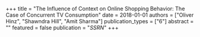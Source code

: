 +++
title = "The Influence of Context on Online Shopping Behavior: The Case of Concurrent TV Consumption"
date = 2018-01-01
authors = ["Oliver Hinz", "Shawndra Hill", "Amit Sharma"]
publication_types = ["6"]
abstract = ""
featured = false
publication = "*SSRN*"
+++


